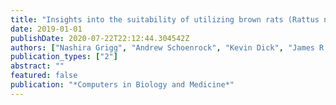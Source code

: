 ```yaml
---
title: "Insights into the suitability of utilizing brown rats (Rattus norvegicus) as a model for healing spinal cord injury with epidermal growth factor and fibroblast growth factor-II by predicting protein-protein interactions"
date: 2019-01-01
publishDate: 2020-07-22T22:12:44.304542Z
authors: ["Nashira Grigg", "Andrew Schoenrock", "Kevin Dick", "James R Green", "Ashkan Golshani", "Alex Wong", "Frank Dehne", "Eve C Tsai", "Kyle K Biggar"]
publication_types: ["2"]
abstract: ""
featured: false
publication: "*Computers in Biology and Medicine*"
---
```


